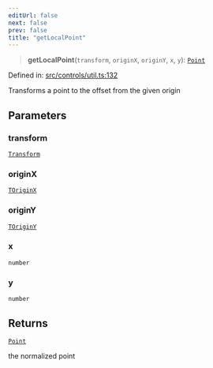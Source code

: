 ```yaml
---
editUrl: false
next: false
prev: false
title: "getLocalPoint"
---
```


> **getLocalPoint**(`transform`, `originX`, `originY`, `x`, `y`): [`Point`](/api/classes/point/)

Defined in: [src/controls/util.ts:132](https://github.com/fabricjs/fabric.js/blob/977f797255d8c56b5b68360b0d45bed33697d2e8/src/controls/util.ts#L132)

Transforms a point to the offset from the given origin

## Parameters

### transform

[`Transform`](/api/type-aliases/transform/)

### originX

[`TOriginX`](/api/type-aliases/toriginx/)

### originY

[`TOriginY`](/api/type-aliases/toriginy/)

### x

`number`

### y

`number`

## Returns

[`Point`](/api/classes/point/)

the normalized point

